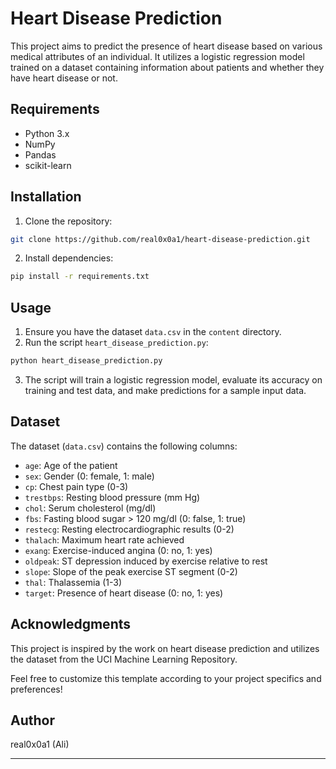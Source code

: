 # **Heart Disease Prediction**

This project aims to predict the presence of heart disease based on various medical attributes of an individual. It utilizes a logistic regression model trained on a dataset containing information about patients and whether they have heart disease or not.

## **Requirements**

- Python 3.x
- NumPy
- Pandas
- scikit-learn

## **Installation**

1. Clone the repository:

```bash
git clone https://github.com/real0x0a1/heart-disease-prediction.git
```

2. Install dependencies:

```bash
pip install -r requirements.txt
```

## Usage

1. Ensure you have the dataset `data.csv` in the `content` directory.
2. Run the script `heart_disease_prediction.py`:

```bash
python heart_disease_prediction.py
```

3. The script will train a logistic regression model, evaluate its accuracy on training and test data, and make predictions for a sample input data.

## Dataset

The dataset (`data.csv`) contains the following columns:

- `age`: Age of the patient
- `sex`: Gender (0: female, 1: male)
- `cp`: Chest pain type (0-3)
- `trestbps`: Resting blood pressure (mm Hg)
- `chol`: Serum cholesterol (mg/dl)
- `fbs`: Fasting blood sugar > 120 mg/dl (0: false, 1: true)
- `restecg`: Resting electrocardiographic results (0-2)
- `thalach`: Maximum heart rate achieved
- `exang`: Exercise-induced angina (0: no, 1: yes)
- `oldpeak`: ST depression induced by exercise relative to rest
- `slope`: Slope of the peak exercise ST segment (0-2)
- `thal`: Thalassemia (1-3)
- `target`: Presence of heart disease (0: no, 1: yes)

## Acknowledgments

This project is inspired by the work on heart disease prediction and utilizes the dataset from the UCI Machine Learning Repository.

Feel free to customize this template according to your project specifics and preferences!

## Author

real0x0a1 (Ali)

---
